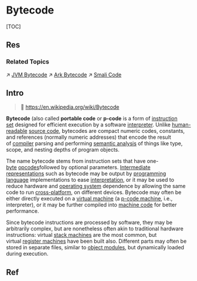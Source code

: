 # Bytecode

[TOC]



## Res
### Related Topics
↗ [JVM Bytecode](../../../../../👩‍💻%20Computer%20Languages%20&%20Programming%20Methodology/ASM%20(Assembly%20Languages)/🌙%20Hardware-Independent%20ASM%20&%20Bytecode%20Sets/JVM%20Bytecode/JVM%20Bytecode.md)
↗ [Ark Bytecode](../../../../../👩‍💻%20Computer%20Languages%20&%20Programming%20Methodology/ASM%20(Assembly%20Languages)/🌙%20Hardware-Independent%20ASM%20&%20Bytecode%20Sets/Ark%20Bytecode/Ark%20Bytecode.md)
↗ [Smali Code](../../../../../👩‍💻%20Computer%20Languages%20&%20Programming%20Methodology/ASM%20(Assembly%20Languages)/🌙%20Hardware-Independent%20ASM%20&%20Bytecode%20Sets/Smali%20Code/Smali%20Code.md)



## Intro
> 🔗 https://en.wikipedia.org/wiki/Bytecode

**Bytecode** (also called **portable code** or **p-code** is a form of [instruction set](https://en.wikipedia.org/wiki/Instruction_set "Instruction set") designed for efficient execution by a software [interpreter](https://en.wikipedia.org/wiki/Interpreter_(computing) "Interpreter (computing)"). Unlike [human-readable](https://en.wikipedia.org/wiki/Human-readable_code "Human-readable code") [source code](https://en.wikipedia.org/wiki/Source_code "Source code"), bytecodes are compact numeric codes, constants, and references (normally numeric addresses) that encode the result of [compiler](https://en.wikipedia.org/wiki/Compiler "Compiler") parsing and performing [semantic analysis](https://en.wikipedia.org/wiki/Semantic_analysis_(compilers) "Semantic analysis (compilers)") of things like type, scope, and nesting depths of program objects.

The name bytecode stems from instruction sets that have one-[byte](https://en.wikipedia.org/wiki/Byte "Byte") [opcodes](https://en.wikipedia.org/wiki/Opcode "Opcode")followed by optional parameters. [Intermediate representations](https://en.wikipedia.org/wiki/Intermediate_representation "Intermediate representation") such as bytecode may be output by [programming language](https://en.wikipedia.org/wiki/Programming_language "Programming language") implementations to ease [interpretation](https://en.wikipedia.org/wiki/Interpreter_(computer_software) "Interpreter (computer software)"), or it may be used to reduce hardware and [operating system](https://en.wikipedia.org/wiki/Operating_system "Operating system") dependence by allowing the same code to run [cross-platform](https://en.wikipedia.org/wiki/Cross-platform "Cross-platform"), on different devices. Bytecode may often be either directly executed on a [virtual machine](https://en.wikipedia.org/wiki/Virtual_machine "Virtual machine") (a [p-code machine](https://en.wikipedia.org/wiki/P-code_machine "P-code machine"), i.e., interpreter), or it may be further compiled into [machine code](https://en.wikipedia.org/wiki/Machine_code "Machine code") for better performance.

Since bytecode instructions are processed by software, they may be arbitrarily complex, but are nonetheless often akin to traditional hardware instructions: virtual [stack machines](https://en.wikipedia.org/wiki/Stack_machine "Stack machine") are the most common, but virtual [register machines](https://en.wikipedia.org/wiki/Register_machine "Register machine") have been built also. Different parts may often be stored in separate files, similar to [object modules](https://en.wikipedia.org/wiki/Object_file "Object file"), but dynamically loaded during execution.



## Ref
[Intermediate representation | Wikipedia]: https://en.wikipedia.org/wiki/Intermediate_representation

[I2C | Wikipedia]: https://en.wikipedia.org/wiki/I²C


